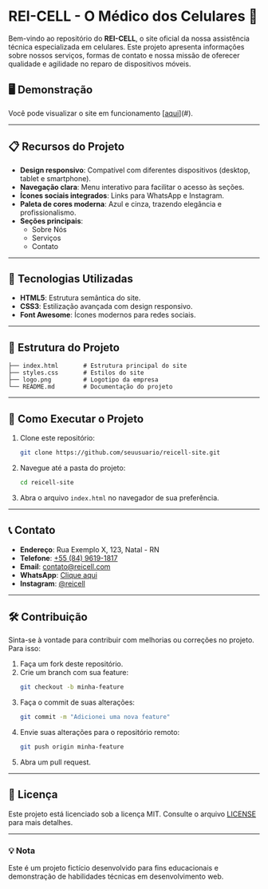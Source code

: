 
# REI-CELL - O Médico dos Celulares 📱

Bem-vindo ao repositório do **REI-CELL**, o site oficial da nossa assistência técnica especializada em celulares. Este projeto apresenta informações sobre nossos serviços, formas de contato e nossa missão de oferecer qualidade e agilidade no reparo de dispositivos móveis.

## 🖥️ Demonstração

Você pode visualizar o site em funcionamento [[aqui](https://gabriel-vinicius-silva.github.io/rei_cell/)](#).

---

## 📋 Recursos do Projeto

- **Design responsivo**: Compatível com diferentes dispositivos (desktop, tablet e smartphone).
- **Navegação clara**: Menu interativo para facilitar o acesso às seções.
- **Ícones sociais integrados**: Links para WhatsApp e Instagram.
- **Paleta de cores moderna**: Azul e cinza, trazendo elegância e profissionalismo.
- **Seções principais**:
  - Sobre Nós
  - Serviços
  - Contato

---

## 🚀 Tecnologias Utilizadas

- **HTML5**: Estrutura semântica do site.
- **CSS3**: Estilização avançada com design responsivo.
- **Font Awesome**: Ícones modernos para redes sociais.

---

## 📂 Estrutura do Projeto

```
├── index.html       # Estrutura principal do site
├── styles.css       # Estilos do site
├── logo.png         # Logotipo da empresa
└── README.md        # Documentação do projeto
```

---

## 🔧 Como Executar o Projeto

1. Clone este repositório:
   ```bash
   git clone https://github.com/seuusuario/reicell-site.git
   ```
2. Navegue até a pasta do projeto:
   ```bash
   cd reicell-site
   ```
3. Abra o arquivo `index.html` no navegador de sua preferência.

---

## 📞 Contato

- **Endereço**: Rua Exemplo X, 123, Natal - RN
- **Telefone**: [+55 (84) 9619-1817](tel:+558496191817)
- **Email**: [contato@reicell.com](mailto:contato@reicell.com)
- **WhatsApp**: [Clique aqui](https://wa.me/558496191817)
- **Instagram**: [@reicell](https://www.instagram.com/reicell)

---

## 🛠️ Contribuição

Sinta-se à vontade para contribuir com melhorias ou correções no projeto. Para isso:

1. Faça um fork deste repositório.
2. Crie um branch com sua feature:
   ```bash
   git checkout -b minha-feature
   ```
3. Faça o commit de suas alterações:
   ```bash
   git commit -m "Adicionei uma nova feature"
   ```
4. Envie suas alterações para o repositório remoto:
   ```bash
   git push origin minha-feature
   ```
5. Abra um pull request.

---

## 📜 Licença

Este projeto está licenciado sob a licença MIT. Consulte o arquivo [LICENSE](LICENSE) para mais detalhes.

---

### 💡 Nota

Este é um projeto fictício desenvolvido para fins educacionais e demonstração de habilidades técnicas em desenvolvimento web.

